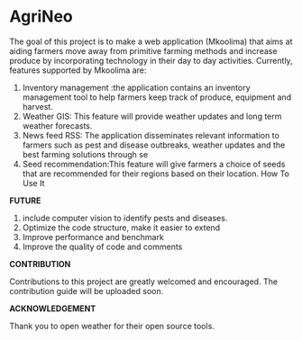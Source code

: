 # AgriNeo
The goal of this project is to make a web application (Mkoolima) that aims at aiding farmers move away from primitive farming methods and 
increase produce by incorporating technology in their day to day activities. Currently, features supported by Mkoolima are:

1. Inventory management :the application contains an inventory management tool to help farmers keep track of produce, equipment and harvest.
2. Weather GIS: This feature will provide weather updates and long term weather forecasts.
3. News feed RSS: The application disseminates relevant information to farmers such as pest and disease outbreaks, weather updates and the best farming solutions through se
4. Seed recommendation:This feature will give farmers a choice of seeds that are recommended for their regions based on their location.
How To Use It

**FUTURE**
1. include computer vision to identify pests and diseases.
2. Optimize the code structure, make it easier to extend
3. Improve performance and benchmark
4. Improve the quality of code and comments

**CONTRIBUTION**

Contributions to this project are greatly welcomed and encouraged. The contribution guide will be uploaded soon.

**ACKNOWLEDGEMENT**

Thank you to open weather for their open source tools.
